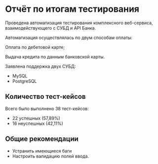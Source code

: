 # Отчёт по итогам тестирования

Проведена автоматизация тестирования комплексного веб-сервиса, взаимодействующего с СУБД и API Банка.

Автоматизация осуществлялась по двум способам оплаты:

Оплата по дебетовой карте;

Выдача кредита по данным банковской карты.


Заявлена поддержка двух СУБД:
- MySQL
- PostgreSQL


## Количество тест-кейсов

Всего было выполнено 38 тест-кейсов:

- 22 успешных (57,89%)
- 16 неуспешных (42,11%)

## Общие рекомендации

- Устранить имеющиеся баги
- Настроить валидацию полей ввода.